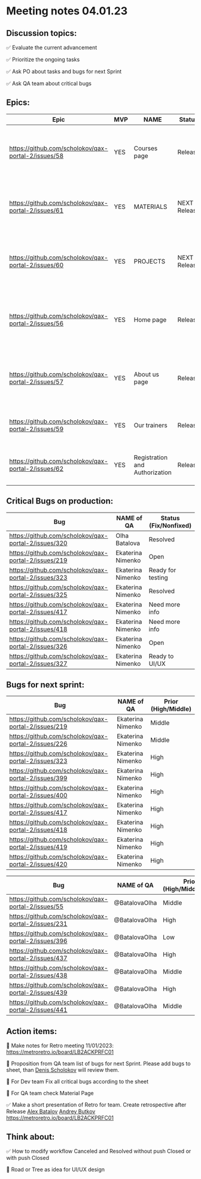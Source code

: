 # Meeting notes 04.01.23  

## Discussion topics:   

:white_check_mark: Evaluate the current advancement

:white_check_mark: Prioritize the ongoing tasks 

:white_check_mark: Ask PO about tasks and bugs for next Sprint  

:white_check_mark: Ask QA team about critical bugs  


## Epics:  

| Epic                |    MVP  | NAME |Status | Prior |
|---------------------|---------|------|-------|-------|      
|https://github.com/scholokov/qax-portal-2/issues/58|YES| Courses page |Release |have to change, but we haven't design and all content |
|https://github.com/scholokov/qax-portal-2/issues/61| YES| MATERIALS| NEXT Release | have to change, but we haven't design and all content | 
|https://github.com/scholokov/qax-portal-2/issues/60| YES| PROJECTS| NEXT Release | have to change, but we haven't design and all content | 
|https://github.com/scholokov/qax-portal-2/issues/56 |YES| Home page| Release | some changes in the near future - add some blocks in design |
|https://github.com/scholokov/qax-portal-2/issues/57|YES| About us page| Release  | some changes in the near future - implement design |
|https://github.com/scholokov/qax-portal-2/issues/59|YES| Our trainers|Release |no changes in the near future |
|https://github.com/scholokov/qax-portal-2/issues/62|YES| Registration and Authorization|Release| no changes in the near future  | 

## Critical Bugs on production: 

| Bug                |   NAME of QA   | Status (Fix/Nonfixed) |
|---------------------|---------|------| 
|https://github.com/scholokov/qax-portal-2/issues/320|Olha Batalova | Resolved |
|https://github.com/scholokov/qax-portal-2/issues/219|Ekaterina Nimenko | Open |
|https://github.com/scholokov/qax-portal-2/issues/323|Ekaterina Nimenko | Ready for testing |
|https://github.com/scholokov/qax-portal-2/issues/325|Ekaterina Nimenko | Resolved | 
|https://github.com/scholokov/qax-portal-2/issues/417|Ekaterina Nimenko | Need more info|
|https://github.com/scholokov/qax-portal-2/issues/418|Ekaterina Nimenko | Need more info| 
|https://github.com/scholokov/qax-portal-2/issues/326|Ekaterina Nimenko | Open |
|https://github.com/scholokov/qax-portal-2/issues/327|Ekaterina Nimenko |Ready to UI/UX|  


## Bugs for next sprint: 
| Bug                |   NAME of QA   | Prior (High/Middle)|
|--------------------|----------------|----------| 
| https://github.com/scholokov/qax-portal-2/issues/219|Ekaterina Nimenko| Middle  |
| https://github.com/scholokov/qax-portal-2/issues/226|Ekaterina Nimenko| Middle  |
| https://github.com/scholokov/qax-portal-2/issues/323|Ekaterina Nimenko| High    |
| https://github.com/scholokov/qax-portal-2/issues/399|Ekaterina Nimenko| High    |
| https://github.com/scholokov/qax-portal-2/issues/400|Ekaterina Nimenko| High    |
| https://github.com/scholokov/qax-portal-2/issues/417|Ekaterina Nimenko| High    |
| https://github.com/scholokov/qax-portal-2/issues/418|Ekaterina Nimenko| High    |
| https://github.com/scholokov/qax-portal-2/issues/419|Ekaterina Nimenko| High    |
| https://github.com/scholokov/qax-portal-2/issues/420|Ekaterina Nimenko| High    |

| Bug                |   NAME of QA   | Prior (High/Middle/Low)|Status  |
|--------------------|----------------|----------| -------------|
| https://github.com/scholokov/qax-portal-2/issues/55 |@BatalovaOlha| Middle  |
| https://github.com/scholokov/qax-portal-2/issues/231|@BatalovaOlha| High    |
| https://github.com/scholokov/qax-portal-2/issues/396|@BatalovaOlha| Low     |
| https://github.com/scholokov/qax-portal-2/issues/437|@BatalovaOlha| High    |
| https://github.com/scholokov/qax-portal-2/issues/438|@BatalovaOlha| Middle  |
| https://github.com/scholokov/qax-portal-2/issues/439|@BatalovaOlha| High    |
| https://github.com/scholokov/qax-portal-2/issues/441|@BatalovaOlha| Middle  |Fixed|



## Action items:  

:black_square_button: Make notes for Retro meeting 11/01/2023: https://metroretro.io/board/LB2ACKPRFC01 

:black_square_button: Proposition from QA team list of bugs for next Sprint. Please add bugs to sheet, than [Denis Scholokov](https://github.com/scholokov) will review them. 

:black_square_button: For Dev team Fix all critical bugs according to the sheet  

:black_square_button: For QA team check Material Page   

:white_check_mark: Make a short presentation of Retro for team. Create retrospective after Release [Alex Batalov](https://github.com/ABatalov)  [Andrey Butkov](https://github.com/ButKoff) https://metroretro.io/board/LB2ACKPRFC01 

## Think about:  

:white_check_mark: How to modify workflow Canceled and Resolved without push Closed or with push Closed  

:black_square_button: Road or Tree as idea for UI/UX design 
